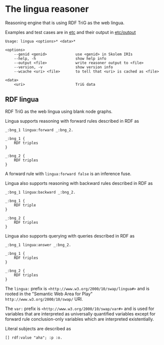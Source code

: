 # The lingua reasoner

Reasoning engine that is using RDF TriG as the web lingua.

Examples and test cases are in [etc](https://github.com/eyereasoner/lingua/tree/main/etc) and their output in [etc/output](https://github.com/eyereasoner/lingua/tree/main/etc/output)

```
Usage: lingua <options>* <data>*

<options>
    --genid <genid>             use <genid> in Skolem IRIs
    --help, -h                  show help info
    --output <file>             write reasoner output to <file>
    --version, -v               show version info
    --wcache <uri> <file>       to tell that <uri> is cached as <file>

<data>
    <uri>                       TriG data
```

## RDF lingua

RDF TriG as the web lingua using blank node graphs.

Lingua supports reasoning with forward rules described in RDF as
```
_:bng_1 lingua:forward _:bng_2.

_:bng_1 {
    RDF triples
}

_:bng_2 {
    RDF triples
}
```

A forward rule with `lingua:forward false` is an inference fuse.

Lingua also supports reasoning with backward rules described in RDF as
```
_:bng_1 lingua:backward _:bng_2.

_:bng_1 {
    RDF triple
}

_:bng_2 {
    RDF triples
}
```

Lingua also supports querying with queries described in RDF as
```
_:bng_1 lingua:answer _:bng_2.

_:bng_1 {
    RDF triples
}

_:bng_2 {
    RDF triples
}
```

The `lingua:` prefix is `<http://www.w3.org/2000/10/swap/lingua#>` and is rooted
in the "Semantic Web Area for Play" `http://www.w3.org/2000/10/swap/` URI.

The `var:` prefix is `<http://www.w3.org/2000/10/swap/var#>` and is used for
variables that are interpreted as universally quantified variables except for
forward rule conclusion-only variables which are interpreted existentially.

Literal subjects are described as
```
[] rdf:value "aha"; :p :o.
```
